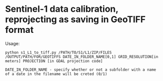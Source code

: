 # Sentinel-1 data calibration, reprojecting as saving in GeoTIFF format

Usage: 

```
python s1_L1_to_tiff.py /PATH/TO/S1/L1/ZIP/FILES /OUTPUT/PATH/FOR/GEOTIFFS DATE_IN_FOLDER_NAME[0,1] GRID_RESOLUTION[in meters] PROJECTION [in GDAL projection code] 

DATE_IN_FOLDER_NAME - specify whether or not a subfolder with a name of a date in the filename will be creted (0/1)
```